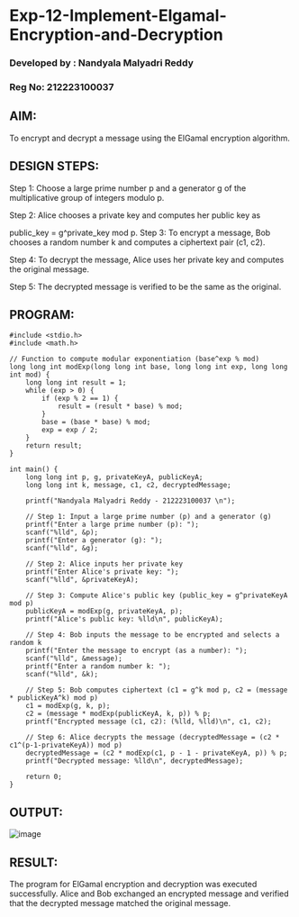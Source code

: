 # Exp-12-Implement-Elgamal-Encryption-and-Decryption
### Developed by : Nandyala Malyadri Reddy
### Reg No: 212223100037
## AIM:
To encrypt and decrypt a message using the ElGamal encryption algorithm.

## DESIGN STEPS:
Step 1: Choose a large prime number p and a generator g of the multiplicative group of integers modulo p.

Step 2: Alice chooses a private key and computes her public key as

public_key = g^private_key mod p.
Step 3: To encrypt a message, Bob chooses a random number k and computes a ciphertext pair (c1, c2).

Step 4: To decrypt the message, Alice uses her private key and computes the original message.

Step 5: The decrypted message is verified to be the same as the original.

## PROGRAM:
```
#include <stdio.h>
#include <math.h>

// Function to compute modular exponentiation (base^exp % mod)
long long int modExp(long long int base, long long int exp, long long int mod) {
    long long int result = 1;
    while (exp > 0) {
        if (exp % 2 == 1) {
            result = (result * base) % mod;
        }
        base = (base * base) % mod;
        exp = exp / 2;
    }
    return result;
}

int main() {
    long long int p, g, privateKeyA, publicKeyA;
    long long int k, message, c1, c2, decryptedMessage;
    
    printf("Nandyala Malyadri Reddy - 212223100037 \n");

    // Step 1: Input a large prime number (p) and a generator (g)
    printf("Enter a large prime number (p): ");
    scanf("%lld", &p);
    printf("Enter a generator (g): ");
    scanf("%lld", &g);

    // Step 2: Alice inputs her private key
    printf("Enter Alice's private key: ");
    scanf("%lld", &privateKeyA);

    // Step 3: Compute Alice's public key (public_key = g^privateKeyA mod p)
    publicKeyA = modExp(g, privateKeyA, p);
    printf("Alice's public key: %lld\n", publicKeyA);

    // Step 4: Bob inputs the message to be encrypted and selects a random k
    printf("Enter the message to encrypt (as a number): ");
    scanf("%lld", &message);
    printf("Enter a random number k: ");
    scanf("%lld", &k);

    // Step 5: Bob computes ciphertext (c1 = g^k mod p, c2 = (message * publicKeyA^k) mod p)
    c1 = modExp(g, k, p);
    c2 = (message * modExp(publicKeyA, k, p)) % p;
    printf("Encrypted message (c1, c2): (%lld, %lld)\n", c1, c2);

    // Step 6: Alice decrypts the message (decryptedMessage = (c2 * c1^(p-1-privateKeyA)) mod p)
    decryptedMessage = (c2 * modExp(c1, p - 1 - privateKeyA, p)) % p;
    printf("Decrypted message: %lld\n", decryptedMessage);

    return 0;
}
```
## OUTPUT:

![image](https://github.com/user-attachments/assets/9c2912d4-43a3-423a-8d0f-948e8d042069)


## RESULT:
The program for ElGamal encryption and decryption was executed successfully. Alice and Bob exchanged an encrypted message and verified that the decrypted message matched the original message.
